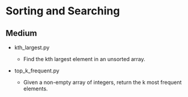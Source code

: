 Sorting and Searching
=====================

## Medium

+ kth_largest.py
  - Find the kth largest element in an unsorted array.

+ top_k_frequent.py
  - Given a non-empty array of integers, return the k most frequent elements.


